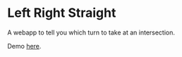 # Left Right Straight
A webapp to tell you which turn to take at an intersection.

Demo [here](https://dannavetta.com/lrs).
